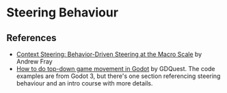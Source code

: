 # Steering Behaviour

## References

- [Context Steering: Behavior-Driven Steering at the Macro Scale](http://www.gameaipro.com/GameAIPro2/GameAIPro2_Chapter18_Context_Steering_Behavior-Driven_Steering_at_the_Macro_Scale.pdf)
by Andrew Fray
- [How to do top-down game movement in Godot](https://www.gdquest.com/tutorial/godot/2d/top-down-movement/#smoother-movement-with-steering-behaviors)
by GDQuest. The code examples are from Godot 3, but there's one section
referencing steering behaviour and an intro course with more details.

